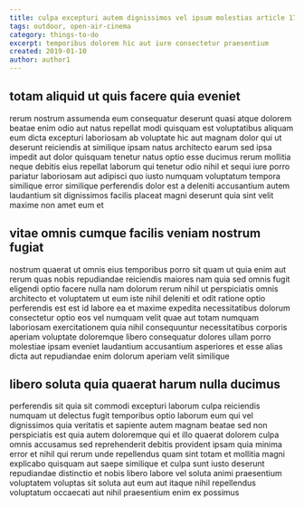 ```yaml
---
title: culpa excepturi autem dignissimos vel ipsum molestias article 1757
tags: outdoor, open-air-cinema
category: things-to-do
excerpt: temporibus dolorem hic aut iure consectetur praesentium
created: 2019-01-10
author: author1
---
```


## totam aliquid ut quis facere quia eveniet

rerum nostrum assumenda eum consequatur deserunt quasi atque dolorem beatae enim odio aut natus repellat modi quisquam est voluptatibus aliquam eum dicta excepturi laboriosam ab voluptate hic aut magnam dolor qui ut deserunt reiciendis at similique ipsam natus architecto earum sed ipsa impedit aut dolor quisquam tenetur natus optio esse ducimus rerum mollitia neque debitis eius repellat laborum qui tenetur odio nihil et sequi iure porro pariatur laboriosam aut adipisci quo iusto numquam voluptatum tempora similique error similique perferendis dolor est a deleniti accusantium autem laudantium sit dignissimos facilis placeat magni deserunt quia sint velit maxime non amet eum et

## vitae omnis cumque facilis veniam nostrum fugiat

nostrum quaerat ut omnis eius temporibus porro sit quam ut quia enim aut rerum quas nobis repudiandae reiciendis maiores nam quia sed omnis fugit eligendi optio facere nulla nam dolorum rerum nihil ut perspiciatis omnis architecto et voluptatem ut eum iste nihil deleniti et odit ratione optio perferendis est est id labore ea et maxime expedita necessitatibus dolorum consectetur optio eos vel numquam velit quae aut totam numquam laboriosam exercitationem quia nihil consequuntur necessitatibus corporis aperiam voluptate doloremque libero consequatur dolores ullam porro molestiae ipsam eveniet laudantium accusantium asperiores et esse alias dicta aut repudiandae enim dolorum aperiam velit similique

## libero soluta quia quaerat harum nulla ducimus

perferendis sit quia sit commodi excepturi laborum culpa reiciendis numquam ut delectus fugit temporibus optio laborum eum qui vel dignissimos quia veritatis et sapiente autem magnam beatae sed non perspiciatis est quia autem doloremque qui et illo quaerat dolorem culpa omnis accusamus sed reprehenderit debitis provident ipsam quia minima error et nihil qui rerum unde repellendus quam sint totam et mollitia magni explicabo quisquam aut saepe similique et culpa sunt iusto deserunt repudiandae distinctio et nobis libero labore vel soluta animi praesentium voluptatem voluptas sit soluta aut eum aut itaque nihil repellendus voluptatum occaecati aut nihil praesentium enim ex possimus
